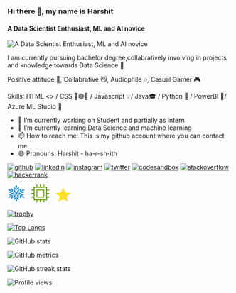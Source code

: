 ### Hi there 👋, my name is Harshit
#### A Data Scientist Enthusiast, ML and AI novice
![A Data Scientist Enthusiast, ML and AI novice](https://arturssmirnovs.github.io/github-profile-readme-generator/images/banner.png)

I am currently pursuing bachelor degree,collabratively involving in projects and knowledge towards Data Science 🙌

Positive attitude 🌟, Collabrative 😼, Audiophile 🎶, Casual Gamer 🎮

Skills: HTML <> / CSS  🔴🟢🔵 / Javascript 💡/ Java🎓 / Python 🐍 / PowerBI 🔮/ Azure ML Studio 🔩

- 🔭 I’m currently working on Student and partially as intern 
- 🌱 I’m currently learning Data Science and machine learning 
- 📫 How to reach me: This is my github account where you can contact me 
- 😄 Pronouns: Harshit - ha-r-sh-ith 


[<img src='https://cdn.jsdelivr.net/npm/simple-icons@3.0.1/icons/github.svg' alt='github' height='40'>](https://github.com/Harshit26042004)  [<img src='https://cdn.jsdelivr.net/npm/simple-icons@3.0.1/icons/linkedin.svg' alt='linkedin' height='40'>](https://www.linkedin.com/in/harshit-s-apr2604/)  [<img src='https://cdn.jsdelivr.net/npm/simple-icons@3.0.1/icons/instagram.svg' alt='instagram' height='40'>](https://www.instagram.com/harshit_subramanian264/)  [<img src='https://cdn.jsdelivr.net/npm/simple-icons@3.0.1/icons/twitter.svg' alt='twitter' height='40'>](https://twitter.com/Harshit_S_264)  [<img src='https://cdn.jsdelivr.net/npm/simple-icons@3.0.1/icons/codesandbox.svg' alt='codesandbox' height='40'>](https://codesandbox.io/u/harshitharshit138)  [<img src='https://cdn.jsdelivr.net/npm/simple-icons@3.0.1/icons/stackoverflow.svg' alt='stackoverflow' height='40'>](https://stackoverflow.com/users/harshit-s)  [<img src='https://cdn.jsdelivr.net/npm/simple-icons@3.0.1/icons/hackerrank.svg' alt='hackerrank' height='40'>](harshitharshit11)  

<a href='https://archiveprogram.github.com/'><img src='https://raw.githubusercontent.com/acervenky/animated-github-badges/master/assets/acbadge.gif' width='40' height='40'></a> <a href='https://docs.github.com/en/developers'><img src='https://raw.githubusercontent.com/acervenky/animated-github-badges/master/assets/devbadge.gif' width='40' height='40'></a> <a href='https://stars.github.com/'><img src='https://raw.githubusercontent.com/acervenky/animated-github-badges/master/assets/starbadge.gif' width='35' height='35'></a> 

[![trophy](https://github-profile-trophy.vercel.app/?username=Harshit26042004)](https://github.com/ryo-ma/github-profile-trophy)

[![Top Langs](https://github-readme-stats.vercel.app/api/top-langs/?username=Harshit26042004)](https://github.com/anuraghazra/github-readme-stats)

![GitHub stats](https://github-readme-stats.vercel.app/api?username=Harshit26042004&show_icons=true)  

![GitHub metrics](https://metrics.lecoq.io/Harshit26042004)  

![GitHub streak stats](https://streak-stats.demolab.com/?user=Harshit26042004)  

![Profile views](https://gpvc.arturio.dev/Harshit26042004)  
